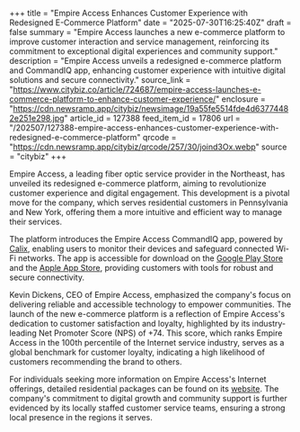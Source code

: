 +++
title = "Empire Access Enhances Customer Experience with Redesigned E-Commerce Platform"
date = "2025-07-30T16:25:40Z"
draft = false
summary = "Empire Access launches a new e-commerce platform to improve customer interaction and service management, reinforcing its commitment to exceptional digital experiences and community support."
description = "Empire Access unveils a redesigned e-commerce platform and CommandIQ app, enhancing customer experience with intuitive digital solutions and secure connectivity."
source_link = "https://www.citybiz.co/article/724687/empire-access-launches-e-commerce-platform-to-enhance-customer-experience/"
enclosure = "https://cdn.newsramp.app/citybiz/newsimage/19a55fe5514fde4d63774482e251e298.jpg"
article_id = 127388
feed_item_id = 17806
url = "/202507/127388-empire-access-enhances-customer-experience-with-redesigned-e-commerce-platform"
qrcode = "https://cdn.newsramp.app/citybiz/qrcode/257/30/joind3Ox.webp"
source = "citybiz"
+++

<p>Empire Access, a leading fiber optic service provider in the Northeast, has unveiled its redesigned e-commerce platform, aiming to revolutionize customer experience and digital engagement. This development is a pivotal move for the company, which serves residential customers in Pennsylvania and New York, offering them a more intuitive and efficient way to manage their services.</p><p>The platform introduces the Empire Access CommandIQ app, powered by <a href="https://www.calix.com" rel="nofollow" target="_blank">Calix</a>, enabling users to monitor their devices and safeguard connected Wi-Fi networks. The app is accessible for download on the <a href="https://play.google.com/store" rel="nofollow" target="_blank">Google Play Store</a> and the <a href="https://www.apple.com/app-store" rel="nofollow" target="_blank">Apple App Store</a>, providing customers with tools for robust and secure connectivity.</p><p>Kevin Dickens, CEO of Empire Access, emphasized the company's focus on delivering reliable and accessible technology to empower communities. The launch of the new e-commerce platform is a reflection of Empire Access's dedication to customer satisfaction and loyalty, highlighted by its industry-leading Net Promoter Score (NPS) of +74. This score, which ranks Empire Access in the 100th percentile of the Internet service industry, serves as a global benchmark for customer loyalty, indicating a high likelihood of customers recommending the brand to others.</p><p>For individuals seeking more information on Empire Access's Internet offerings, detailed residential packages can be found on its <a href="https://www.empireaccess.com" rel="nofollow" target="_blank">website</a>. The company's commitment to digital growth and community support is further evidenced by its locally staffed customer service teams, ensuring a strong local presence in the regions it serves.</p>